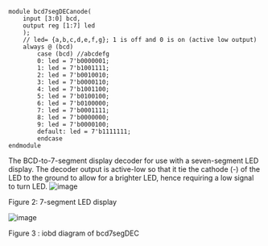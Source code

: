 ```
module bcd7segDECanode(
	input [3:0] bcd,
	output reg [1:7] led
	);
	// led= {a,b,c,d,e,f,g}; 1 is off and 0 is on (active low output)
	always @ (bcd)
		case (bcd) //abcdefg
		0: led = 7'b0000001;
		1: led = 7'b1001111;
		2: led = 7'b0010010;
		3: led = 7'b0000110;
		4: led = 7'b1001100;
		5: led = 7'b0100100;
		6: led = 7'b0100000;
		7: led = 7'b0001111;
		8: led = 7'b0000000;
		9: led = 7'b0000100;
		default: led = 7'b1111111;
		endcase
endmodule
```
The BCD-to-7-segment display decoder for use with a seven-segment LED display. The decoder output is active-low so that it tie the cathode (-) of the LED to the ground to allow for a brighter LED, hence requiring a low signal to turn LED. 
![image](https://user-images.githubusercontent.com/87056506/125169640-b96ecb00-e1dd-11eb-9e0c-4875ff1daf61.png)  

Figure 2: 7-segment LED display

![image](https://user-images.githubusercontent.com/87056506/125169652-ca1f4100-e1dd-11eb-9a62-30833ee79d5a.png)

Figure 3 : iobd diagram of bcd7segDEC





